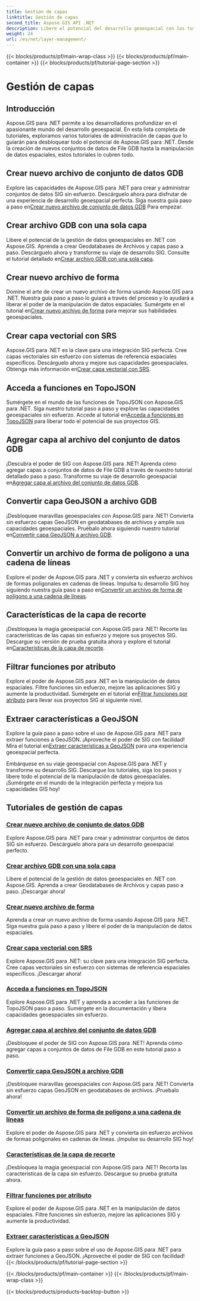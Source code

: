 ```yaml
---
title: Gestión de capas
linktitle: Gestión de capas
second_title: Aspose.GIS API .NET
description: Libere el potencial del desarrollo geoespacial con los tutoriales de Aspose.GIS para .NET. Cree, administre y manipule conjuntos de datos SIG sin esfuerzo.
weight: 24
url: /es/net/layer-management/
---
```


{{< blocks/products/pf/main-wrap-class >}}
{{< blocks/products/pf/main-container >}}
{{< blocks/products/pf/tutorial-page-section >}}

# Gestión de capas

## Introducción

Aspose.GIS para .NET permite a los desarrolladores profundizar en el apasionante mundo del desarrollo geoespacial. En esta lista completa de tutoriales, exploramos varios tutoriales de administración de capas que lo guiarán para desbloquear todo el potencial de Aspose.GIS para .NET. Desde la creación de nuevos conjuntos de datos de File GDB hasta la manipulación de datos espaciales, estos tutoriales lo cubren todo.

## Crear nuevo archivo de conjunto de datos GDB 
 Explore las capacidades de Aspose.GIS para .NET para crear y administrar conjuntos de datos SIG sin esfuerzo. Descárguelo ahora para disfrutar de una experiencia de desarrollo geoespacial perfecta. Siga nuestra guía paso a paso en[Crear nuevo archivo de conjunto de datos GDB](./create-new-file-gdb-dataset/) Para empezar.

## Crear archivo GDB con una sola capa 
 Libere el potencial de la gestión de datos geoespaciales en .NET con Aspose.GIS. Aprenda a crear Geodatabases de Archivos y capas paso a paso. Descárguelo ahora y transforme su viaje de desarrollo SIG. Consulte el tutorial detallado en[Crear archivo GDB con una sola capa](./create-file-gdb-with-single-layer/).

## Crear nuevo archivo de forma 
 Domine el arte de crear un nuevo archivo de forma usando Aspose.GIS para .NET. Nuestra guía paso a paso lo guiará a través del proceso y lo ayudará a liberar el poder de la manipulación de datos espaciales. Sumérgete en el tutorial en[Crear nuevo archivo de forma](./create-new-shapefile/) para mejorar sus habilidades geoespaciales.

## Crear capa vectorial con SRS 
Aspose.GIS para .NET es la clave para una integración SIG perfecta. Cree capas vectoriales sin esfuerzo con sistemas de referencia espaciales específicos. Descárguelo ahora y mejore sus capacidades geoespaciales. Obtenga más información en[Crear capa vectorial con SRS](./create-vector-layer-with-srs/).

## Acceda a funciones en TopoJSON 
 Sumérgete en el mundo de las funciones de TopoJSON con Aspose.GIS para .NET. Siga nuestro tutorial paso a paso y explore las capacidades geoespaciales sin esfuerzo. Accede al tutorial en[Acceda a funciones en TopoJSON](./access-features-in-topojson/) para liberar todo el potencial de sus proyectos GIS.

## Agregar capa al archivo del conjunto de datos GDB 
 ¡Descubra el poder de SIG con Aspose.GIS para .NET! Aprenda cómo agregar capas a conjuntos de datos de File GDB a través de nuestro tutorial detallado paso a paso. Transforme su viaje de desarrollo geoespacial en[Agregar capa al archivo del conjunto de datos GDB](./add-layer-to-file-gdb-dataset/).

## Convertir capa GeoJSON a archivo GDB 
 ¡Desbloquee maravillas geoespaciales con Aspose.GIS para .NET! Convierta sin esfuerzo capas GeoJSON en geodatabases de archivos y amplíe sus capacidades geoespaciales. Pruébalo ahora siguiendo nuestro tutorial en[Convertir capa GeoJSON a archivo GDB](./convert-geojson-layer-to-file-gdb/).

## Convertir un archivo de forma de polígono a una cadena de líneas 
Explore el poder de Aspose.GIS para .NET y convierta sin esfuerzo archivos de formas poligonales en cadenas de líneas. Impulsa tu desarrollo SIG hoy siguiendo nuestra guía paso a paso en[Convertir un archivo de forma de polígono a una cadena de líneas](./convert-polygon-shapefile-to-linestring/).

## Características de la capa de recorte 
 ¡Desbloquea la magia geoespacial con Aspose.GIS para .NET! Recorte las características de las capas sin esfuerzo y mejore sus proyectos SIG. Descargue su versión de prueba gratuita ahora y explore el tutorial en[Características de la capa de recorte](./crop-layer-features/).

## Filtrar funciones por atributo 
 Explore el poder de Aspose.GIS para .NET en la manipulación de datos espaciales. Filtre funciones sin esfuerzo, mejore las aplicaciones SIG y aumente la productividad. Sumérgete en el tutorial en[Filtrar funciones por atributo](./filter-features-by-attribute/) para llevar sus proyectos SIG al siguiente nivel.

## Extraer características a GeoJSON 
 Explore la guía paso a paso sobre el uso de Aspose.GIS para .NET para extraer funciones a GeoJSON. ¡Aproveche el poder de SIG con facilidad! Mira el tutorial en[Extraer características a GeoJSON](./extract-features-to-geojson/) para una experiencia geoespacial perfecta.

Embárquese en su viaje geoespacial con Aspose.GIS para .NET y transforme su desarrollo SIG. Descargue los tutoriales, siga los pasos y libere todo el potencial de la manipulación de datos geoespaciales. ¡Sumérgete en el mundo de la integración perfecta y mejora tus capacidades GIS hoy!
## Tutoriales de gestión de capas
### [Crear nuevo archivo de conjunto de datos GDB](./create-new-file-gdb-dataset/)
Explore Aspose.GIS para .NET para crear y administrar conjuntos de datos SIG sin esfuerzo. Descárguelo ahora para un desarrollo geoespacial perfecto. 
### [Crear archivo GDB con una sola capa](./create-file-gdb-with-single-layer/)
Libere el potencial de la gestión de datos geoespaciales en .NET con Aspose.GIS. Aprenda a crear Geodatabases de Archivos y capas paso a paso. ¡Descargar ahora!
### [Crear nuevo archivo de forma](./create-new-shapefile/)
Aprenda a crear un nuevo archivo de forma usando Aspose.GIS para .NET. Siga nuestra guía paso a paso y libere el poder de la manipulación de datos espaciales.
### [Crear capa vectorial con SRS](./create-vector-layer-with-srs/)
Explore Aspose.GIS para .NET: su clave para una integración SIG perfecta. Cree capas vectoriales sin esfuerzo con sistemas de referencia espaciales específicos. ¡Descargar ahora!
### [Acceda a funciones en TopoJSON](./access-features-in-topojson/)
Explore Aspose.GIS para .NET y aprenda a acceder a las funciones de TopoJSON paso a paso. Sumérgete en la documentación y libera capacidades geoespaciales sin esfuerzo.
### [Agregar capa al archivo del conjunto de datos GDB](./add-layer-to-file-gdb-dataset/)
¡Desbloquee el poder de SIG con Aspose.GIS para .NET! Aprenda cómo agregar capas a conjuntos de datos de File GDB en este tutorial paso a paso.
### [Convertir capa GeoJSON a archivo GDB](./convert-geojson-layer-to-file-gdb/)
¡Desbloquee maravillas geoespaciales con Aspose.GIS para .NET! Convierta sin esfuerzo capas GeoJSON en geodatabases de archivos. ¡Pruebalo ahora!
### [Convertir un archivo de forma de polígono a una cadena de líneas](./convert-polygon-shapefile-to-linestring/)
Explore el poder de Aspose.GIS para .NET y convierta sin esfuerzo archivos de formas poligonales en cadenas de líneas. ¡Impulse su desarrollo SIG hoy!
### [Características de la capa de recorte](./crop-layer-features/)
¡Desbloquea la magia geoespacial con Aspose.GIS para .NET! Recorta las características de la capa sin esfuerzo. Descargue su prueba gratuita ahora.
### [Filtrar funciones por atributo](./filter-features-by-attribute/)
Explore el poder de Aspose.GIS para .NET en la manipulación de datos espaciales. Filtre funciones sin esfuerzo, mejore las aplicaciones SIG y aumente la productividad.
### [Extraer características a GeoJSON](./extract-features-to-geojson/)
Explore la guía paso a paso sobre el uso de Aspose.GIS para .NET para extraer funciones a GeoJSON. ¡Aproveche el poder de SIG con facilidad! 
{{< /blocks/products/pf/tutorial-page-section >}}

{{< /blocks/products/pf/main-container >}}
{{< /blocks/products/pf/main-wrap-class >}}

{{< blocks/products/products-backtop-button >}}
